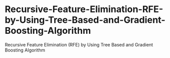 # Recursive-Feature-Elimination-RFE-by-Using-Tree-Based-and-Gradient-Boosting-Algorithm
Recursive Feature Elimination (RFE) by Using Tree Based and Gradient Boosting Algorithm
